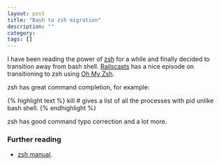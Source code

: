 ```yaml
---
layout: post
title: "Bash to zsh migration"
description: ""
category:
tags: []
---
```


I have been reading the power of [zsh](http://zsh.sourceforge.net/FAQ/) for a while and finally decided to transition away from bash shell.
[Railscasts](http://railscasts.com/episodes/308-oh-my-zsh) has a nice episode on transitioning to zsh using [Oh My Zsh](https://github.com/robbyrussell/oh-my-zsh).

zsh has great command completion, for example:

{% highlight text %}
kill <tab> # gives a list of all the processes with pid unlike bash shell.
{% endhighlight %}

zsh has good command typo correction and a lot more.

### Further reading
* [zsh manual](http://zsh.sourceforge.net/Doc/Release/zsh_toc.html).
